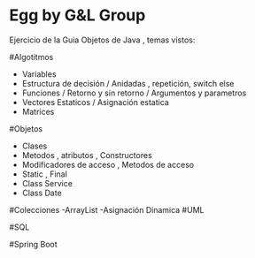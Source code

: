 # Egg by G&L Group
Ejercicio de la Guia Objetos de Java , temas vistos:

#Algotitmos
- Variables
- Estructura de decisión / Anidadas , repetición, switch else
- Funciones / Retorno y sin retorno / Argumentos y parametros
- Vectores Estaticos / Asignación estatica
- Matrices

#Objetos
- Clases 
- Metodos , atributos , Constructores 
- Modificadores de acceso , Metodos de acceso
- Static , Final
- Class Service
- Class Date

#Colecciones
-ArrayList
-Asignación Dinamica
#UML

#SQL

#Spring Boot
